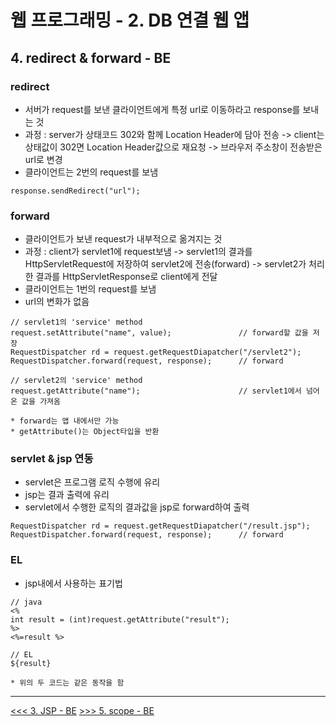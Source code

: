 # 웹 프로그래밍 - 2. DB 연결 웹 앱

## 4. redirect & forward - BE

### redirect
- 서버가 request를 보낸 클라이언트에게 특정 url로 이동하라고 response를 보내는 것  
- 과정 : server가 상태코드 302와 함께 Location Header에 담아 전송 -> client는 상태값이 302면 Location Header값으로 재요청 -> 브라우저 주소창이 전송받은 url로 변경
- 클라이언트는 2번의 request를 보냄
```
response.sendRedirect("url");
```
### forward
- 클라이언트가 보낸 request가 내부적으로 옮겨지는 것
- 과정 : client가 servlet1에 request보냄 -> servlet1의 결과를 HttpServletRequest에 저장하여 servlet2에 전송(forward) -> servlet2가 처리한 결과를 HttpServletResponse로 client에게 전달
- 클라이언트는 1번의 request를 보냄
- url의 변화가 없음
```
// servlet1의 'service' method
request.setAttribute("name", value);               // forward할 값을 저장
RequestDispatcher rd = request.getRequestDiapatcher("/servlet2");
RequestDispatcher.forward(request, response);      // forward

// servlet2의 'service' method
request.getAttribute("name");                      // servlet1에서 넘어온 값을 가져옴

* forward는 앱 내에서만 가능
* getAttribute()는 Object타입을 반환
```
### servlet & jsp 연동
- servlet은 프로그램 로직 수행에 유리
- jsp는 결과 출력에 유리
- servlet에서 수행한 로직의 결과값을 jsp로 forward하여 출력
```
RequestDispatcher rd = request.getRequestDiapatcher("/result.jsp");
RequestDispatcher.forward(request, response);      // forward
```
### EL
- jsp내에서 사용하는 표기법
```
// java
<%
int result = (int)request.getAttribute("result");
%>
<%=result %>

// EL
${result}

* 위의 두 코드는 같은 동작을 함
```


-----
[<<< 3. JSP - BE](https://github.com/tunaep5/Boostcourse/blob/master/BC_WebProgramming/2_DB%EC%97%B0%EA%B2%B0%EC%9B%B9%EC%95%B1/2-3_JSP-BE.md)
[>>> 5. scope - BE](https://github.com/tunaep5/Boostcourse/blob/master/BC_WebProgramming/2_DB%EC%97%B0%EA%B2%B0%EC%9B%B9%EC%95%B1/2-5_scope-BE.md)
